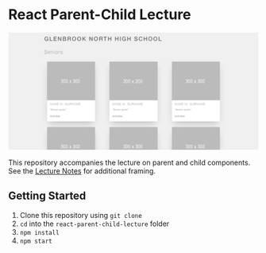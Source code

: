 # React Parent-Child Lecture

![Yearbook Preview](./yearbookpreview.png)

This repository accompanies the lecture on parent and child components. See the [Lecture Notes](https://github.com/upperlinecode/CS-and-the-City-Curriculum/blob/with-unit-2/react/4-react.md) for additional framing.

## Getting Started

1. Clone this repository using `git clone`
2. `cd` into the `react-parent-child-lecture` folder
3. `npm install`
4. `npm start`
